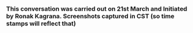 ### This conversation was carried out on 21st March and Initiated by Ronak Kagrana. Screenshots captured in CST (so time stamps will reflect that)

